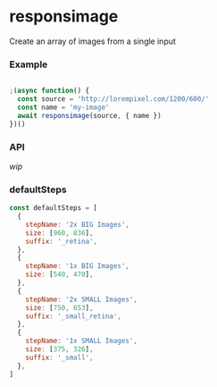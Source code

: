 # responsimage

Create an array of images from a single input

### Example
```js

;(async function() {
  const source = 'http://lorempixel.com/1200/600/'
  const name = 'my-image'
  await responsimage(source, { name })
})()

```

### API

_wip_

### defaultSteps
```js
const defaultSteps = [
  {
    stepName: '2x BIG Images',
    size: [960, 836],
    suffix: '_retina',
  },
  {
    stepName: '1x BIG Images',
    size: [540, 470],
  },
  {
    stepName: '2x SMALL Images',
    size: [750, 653],
    suffix: '_small_retina',
  },
  {
    stepName: '1x SMALL Images',
    size: [375, 326],
    suffix: '_small',
  },
]
```
